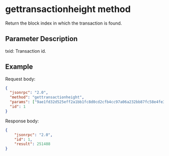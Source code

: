 ﻿# gettransactionheight method

Return the block index in which the transaction is found.

## Parameter Description

txid: Transaction id.

## Example

Request body:

```json
{
  "jsonrpc": "2.0",
  "method": "gettransactionheight",
  "params": ["9ae1fd32d525eff2a1bb1fc8d0cd2cfb4cc97a06a232bb87fc58e4fe3bc2a845"],
  "id": 1
}
```

Response body:

```json
{
    "jsonrpc": "2.0",
    "id": 1,
    "result": 251488
}

```
